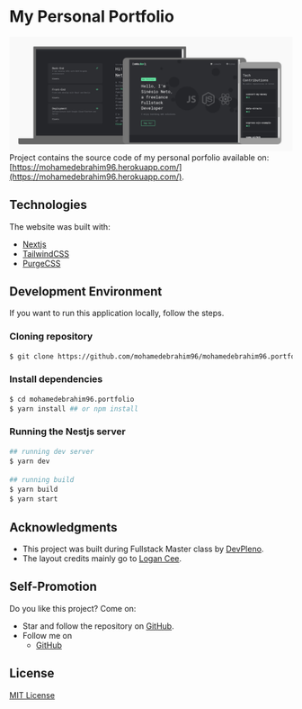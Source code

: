 # My Personal Portfolio
![protótipo v.1](/docs/page-preview.png "v.1")
Project contains the source code of my personal porfolio available
on: [https://mohamedebrahim96.herokuapp.com/](https://mohamedebrahim96.herokuapp.com/).

## Technologies
The website was built with:
- [Nextjs](https://nextjs.org)
- [TailwindCSS](https://tailwindcss.com/)
- [PurgeCSS](https://purgecss.com/)
 
## Development Environment
If you want to run this application locally, follow the steps.
### Cloning repository
```sh
$ git clone https://github.com/mohamedebrahim96/mohamedebrahim96.portfolio
```
### Install dependencies
```sh
$ cd mohamedebrahim96.portfolio
$ yarn install ## or npm install
```
### Running the Nestjs server
```sh
## running dev server
$ yarn dev

## running build
$ yarn build
$ yarn start
```

## Acknowledgments
- This project was built during Fullstack Master class
by [DevPleno](https://devpleno.com/).
- The layout credits mainly go to [Logan Cee](https://dribbble.com/shots/11276631-DS-Personal-Developer-Portfolio).

## Self-Promotion
Do you like this project? Come on:
- Star and follow the repository on [GitHub](https://mohamedebrahim96.herokuapp.com/).
- Follow me on
  - [GitHub](https://github.com/mohamedebrahim96)

## License
[MIT License](LICENSE)
